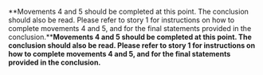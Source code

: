 **Movements 4 and 5 should be completed at this point. The conclusion should also be read. Please refer to story 1 for instructions on how to complete movements 4 and 5, and for the final statements provided in the conclusion.****Movements 4 and 5 should be completed at this point. The conclusion should also be read. Please refer to story 1 for instructions on how to complete movements 4 and 5, and for the final statements provided in the conclusion.**
